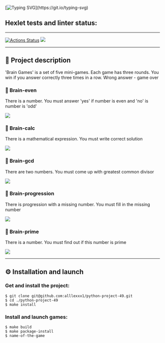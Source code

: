[![Typing SVG](https://readme-typing-svg.demolab.com?font=Fira+Code&weight=700&size=25&pause=500&color=1924D4&multiline=true&width=435&height=70&lines=Hello%2C+World!;Welcome+to+the+Brain+Games!)](https://git.io/typing-svg)

## Hexlet tests and linter status:

---

[![Actions Status](https://github.com/alllexxx1/python-project-49/workflows/hexlet-check/badge.svg)](https://github.com/alllexxx1/python-project-49/actions)
<a href="https://codeclimate.com/github/alllexxx1/python-project-49/maintainability"><img src="https://api.codeclimate.com/v1/badges/fa33867e39452019b806/maintainability" /></a>

---

## 📎 Project description

'Brain Games' is a set of five mini-games. Each game has three rounds. You win if you answer correctly three times in a row. Wrong answer - game over

### 📌 Brain-even

There is a number. You must answer 'yes' if number is even and 'no' is number is 'odd'

<a href="https://asciinema.org/a/wOLdMdBNilUmFj1zIsaGzMQzM" target="_blank"><img src="https://asciinema.org/a/wOLdMdBNilUmFj1zIsaGzMQzM.svg" /></a>

### 📌 Brain-calc

There is a mathematical expression. You must write correct solution

<a href="https://asciinema.org/a/f0awVpP6LOkH9NFWAOW2OICYZ" target="_blank"><img src="https://asciinema.org/a/f0awVpP6LOkH9NFWAOW2OICYZ.svg" /></a>

### 📌 Brain-gcd

There are two numbers. You must come up with greatest common divisor

<a href="https://asciinema.org/a/569444" target="_blank"><img src="https://asciinema.org/a/569444.svg" /></a>

### 📌 Brain-progression

There is progression with a missing number. You must fill in the missing number

<a href="https://asciinema.org/a/570306" target="_blank"><img src="https://asciinema.org/a/570306.svg" /></a>

### 📌 Brain-prime

There is a number. You must find out if this number is prime

<a href="https://asciinema.org/a/570333" target="_blank"><img src="https://asciinema.org/a/570333.svg" /></a>

---

## ⚙ Installation and launch

### Get and install the project:

```
$ git clone git@github.com:alllexxx1/python-project-49.git
$ cd ./python-project-49
$ make install
```

### Install and launch games:

```
$ make build
$ make package-install
$ name-of-the-game
```
